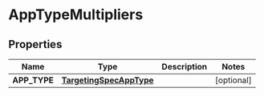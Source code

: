 
# AppTypeMultipliers

## Properties
| Name | Type | Description | Notes |
| ------------ | ------------- | ------------- | ------------- |
| **APP_TYPE** | [**TargetingSpecAppType**](TargetingSpecAppType.md) |  |  [optional] |



